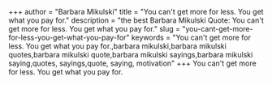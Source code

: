 +++
author = "Barbara Mikulski"
title = "You can't get more for less. You get what you pay for."
description = "the best Barbara Mikulski Quote: You can't get more for less. You get what you pay for."
slug = "you-cant-get-more-for-less-you-get-what-you-pay-for"
keywords = "You can't get more for less. You get what you pay for.,barbara mikulski,barbara mikulski quotes,barbara mikulski quote,barbara mikulski sayings,barbara mikulski saying,quotes, sayings,quote, saying, motivation"
+++
You can't get more for less. You get what you pay for.
